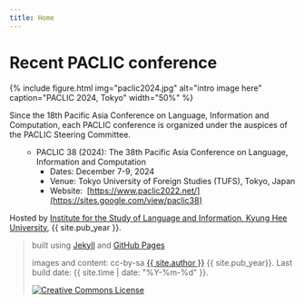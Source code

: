 ```yaml
---
title: Home
---
```


# Recent PACLIC conference

{% include figure.html img="paclic2024.jpg" alt="intro image here" caption="PACLIC 2024, Tokyo" width="50%" %}

 <div class="entry-content">
                            <p>Since the 18th Pacific Asia Conference on Language, Information and Computation, each PACLIC conference is organized under the auspices of the PACLIC Steering Committee.</p>
                            <ul>
                                <li style="list-style-type: none;">
                                    <ul>
                                        <li>
                                            PACLIC 38 (2024): The 38th Pacific Asia Conference on Language, Information and Computation
                                            <ul>
                                                <li>Dates: December 7-9, 2024 </li>
                                                <li>Venue: Tokyo University of Foreign Studies (TUFS), Tokyo, Japan</li>
                                                <li>
                                                    Website: 
                                                    <a href="https://sites.google.com/view/paclic38" target="_blank" rel="noopener">[https://www.paclic2022.net/](https://sites.google.com/view/paclic38)</a>
                                                </li>
                                            </ul>
                                        </li>
                                    </ul>
                                </li>
                            </ul>
                        </div>



Hosted by [Institute for the Study of Language and Information, Kyung Hee University](http://isli.khu.ac.kr), {{ site.pub_year }}.
 
> built using [Jekyll](https://jekyllrb.com/) and [GitHub Pages](https://pages.github.com/)
>
> images and content: cc-by-sa <a href="https://github.com/{{ site.github_username }}">{{ site.author }}</a> {{ site.pub_year}}.
> Last build date: {{ site.time | date: "%Y-%m-%d" }}.
>
> <a href="http://creativecommons.org/licenses/by-sa/4.0/" rel="license"><img style="border-width: 0;" src="https://i.creativecommons.org/l/by-sa/4.0/88x31.png" alt="Creative Commons License" /></a>
